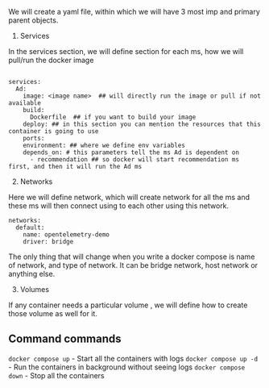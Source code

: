 
We will create a yaml file, within which we will have 3 most imp and primary parent objects.

1. Services

In the services section, we will define section for each ms, how we will pull/run the docker image

```

services:
  Ad:
    image: <image name>  ## will directly run the image or pull if not available 
    build:
      Dockerfile  ## if you want to build your image
    deploy: ## in this section you can mention the resources that this container is going to use
    ports:
    environment: ## where we define env variables
    depends_on: # this parameters tell the ms Ad is dependent on
      - recommendation ## so docker will start recommendation ms first, and then it will run the Ad ms

```

2. Networks

Here we will define network, which will create network for all the ms and these ms will then connect using to each other using this network.

```
networks:
  default:
    name: opentelemetry-demo
    driver: bridge
```

The only thing that will change when you write a docker compose is name of network, and type of network. It can be bridge network, host network or anything else.

3. Volumes 


If any container needs a particular volume , we will define how to create those volume as well for it.


## Command commands

`docker compose up` - Start all the containers with logs
`docker compose up -d` - Run the containers in background without seeing logs
`docker compose down` - Stop all the containers